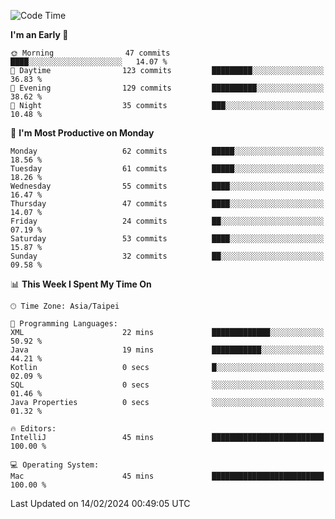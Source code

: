 <!--START_SECTION:waka-->
![Code Time](http://img.shields.io/badge/Code%20Time-859%20hrs%2049%20mins-blue)

**I'm an Early 🐤** 

```text
🌞 Morning                47 commits          ████░░░░░░░░░░░░░░░░░░░░░   14.07 % 
🌆 Daytime                123 commits         █████████░░░░░░░░░░░░░░░░   36.83 % 
🌃 Evening                129 commits         ██████████░░░░░░░░░░░░░░░   38.62 % 
🌙 Night                  35 commits          ███░░░░░░░░░░░░░░░░░░░░░░   10.48 % 
```
📅 **I'm Most Productive on Monday** 

```text
Monday                   62 commits          █████░░░░░░░░░░░░░░░░░░░░   18.56 % 
Tuesday                  61 commits          █████░░░░░░░░░░░░░░░░░░░░   18.26 % 
Wednesday                55 commits          ████░░░░░░░░░░░░░░░░░░░░░   16.47 % 
Thursday                 47 commits          ████░░░░░░░░░░░░░░░░░░░░░   14.07 % 
Friday                   24 commits          ██░░░░░░░░░░░░░░░░░░░░░░░   07.19 % 
Saturday                 53 commits          ████░░░░░░░░░░░░░░░░░░░░░   15.87 % 
Sunday                   32 commits          ██░░░░░░░░░░░░░░░░░░░░░░░   09.58 % 
```


📊 **This Week I Spent My Time On** 

```text
🕑︎ Time Zone: Asia/Taipei

💬 Programming Languages: 
XML                      22 mins             █████████████░░░░░░░░░░░░   50.92 % 
Java                     19 mins             ███████████░░░░░░░░░░░░░░   44.21 % 
Kotlin                   0 secs              █░░░░░░░░░░░░░░░░░░░░░░░░   02.09 % 
SQL                      0 secs              ░░░░░░░░░░░░░░░░░░░░░░░░░   01.46 % 
Java Properties          0 secs              ░░░░░░░░░░░░░░░░░░░░░░░░░   01.32 % 

🔥 Editors: 
IntelliJ                 45 mins             █████████████████████████   100.00 % 

💻 Operating System: 
Mac                      45 mins             █████████████████████████   100.00 % 
```


 Last Updated on 14/02/2024 00:49:05 UTC
<!--END_SECTION:waka-->
